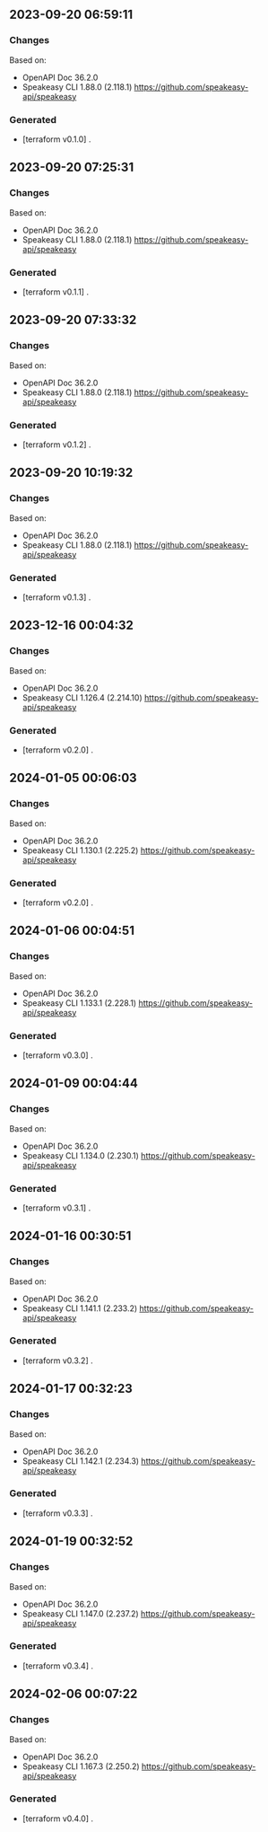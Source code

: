 

## 2023-09-20 06:59:11
### Changes
Based on:
- OpenAPI Doc 36.2.0 
- Speakeasy CLI 1.88.0 (2.118.1) https://github.com/speakeasy-api/speakeasy
### Generated
- [terraform v0.1.0] .

## 2023-09-20 07:25:31
### Changes
Based on:
- OpenAPI Doc 36.2.0 
- Speakeasy CLI 1.88.0 (2.118.1) https://github.com/speakeasy-api/speakeasy
### Generated
- [terraform v0.1.1] .

## 2023-09-20 07:33:32
### Changes
Based on:
- OpenAPI Doc 36.2.0 
- Speakeasy CLI 1.88.0 (2.118.1) https://github.com/speakeasy-api/speakeasy
### Generated
- [terraform v0.1.2] .

## 2023-09-20 10:19:32
### Changes
Based on:
- OpenAPI Doc 36.2.0 
- Speakeasy CLI 1.88.0 (2.118.1) https://github.com/speakeasy-api/speakeasy
### Generated
- [terraform v0.1.3] .

## 2023-12-16 00:04:32
### Changes
Based on:
- OpenAPI Doc 36.2.0 
- Speakeasy CLI 1.126.4 (2.214.10) https://github.com/speakeasy-api/speakeasy
### Generated
- [terraform v0.2.0] .

## 2024-01-05 00:06:03
### Changes
Based on:
- OpenAPI Doc 36.2.0 
- Speakeasy CLI 1.130.1 (2.225.2) https://github.com/speakeasy-api/speakeasy
### Generated
- [terraform v0.2.0] .

## 2024-01-06 00:04:51
### Changes
Based on:
- OpenAPI Doc 36.2.0 
- Speakeasy CLI 1.133.1 (2.228.1) https://github.com/speakeasy-api/speakeasy
### Generated
- [terraform v0.3.0] .

## 2024-01-09 00:04:44
### Changes
Based on:
- OpenAPI Doc 36.2.0 
- Speakeasy CLI 1.134.0 (2.230.1) https://github.com/speakeasy-api/speakeasy
### Generated
- [terraform v0.3.1] .

## 2024-01-16 00:30:51
### Changes
Based on:
- OpenAPI Doc 36.2.0 
- Speakeasy CLI 1.141.1 (2.233.2) https://github.com/speakeasy-api/speakeasy
### Generated
- [terraform v0.3.2] .

## 2024-01-17 00:32:23
### Changes
Based on:
- OpenAPI Doc 36.2.0 
- Speakeasy CLI 1.142.1 (2.234.3) https://github.com/speakeasy-api/speakeasy
### Generated
- [terraform v0.3.3] .

## 2024-01-19 00:32:52
### Changes
Based on:
- OpenAPI Doc 36.2.0 
- Speakeasy CLI 1.147.0 (2.237.2) https://github.com/speakeasy-api/speakeasy
### Generated
- [terraform v0.3.4] .

## 2024-02-06 00:07:22
### Changes
Based on:
- OpenAPI Doc 36.2.0 
- Speakeasy CLI 1.167.3 (2.250.2) https://github.com/speakeasy-api/speakeasy
### Generated
- [terraform v0.4.0] .